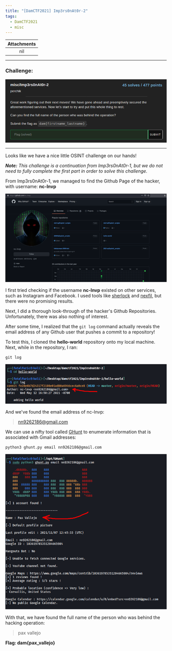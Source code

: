 ```yaml
---
title: "[DamCTF2021] Imp3rs0nAt0r-2"
tags:
  - DamCTF2021
  - misc
---
```


| Attachments |
| :---------: |
|     nil     |

---

### Challenge:

![screenshot1](../assets/images/DAM2021_Imp3rs0nAt0r-2/screenshot1.png)

---

Looks like we have a nice little OSINT challenge on our hands!

***Note:** This challenge is a continuation from Imp3rs0nAt0r-1, but we do not need to fully complete the first part in order to solve this challenge.*

From Imp3rs0nAt0r-1, we managed to find the Github Page of the hacker, with username: **nc-lnvp**

![screenshot2](../assets/images/DAM2021_Imp3rs0nAt0r-2/screenshot2.png)

I first tried checking if the username **nc-lnvp** existed on other services, such as Instagram and Facebook. I used tools like [sherlock](https://github.com/sherlock-project/sherlock) and [nexfil](https://github.com/thewhiteh4t/nexfil), but there were no promising results.

Next, I did a thorough look-through of the hacker's Github Repositories. Unfortunately, there was also nothing of interest.

After some time, I realized that the `git log` command actually reveals the email address of any Github user that pushes a commit to a repository! 

To test this, I cloned the **hello-world** repository onto my local machine. Next, while in the repository, I ran:

```
git log
```

![screenshot3](../assets/images/DAM2021_Imp3rs0nAt0r-2/screenshot3.png)

And we've found the email address of nc-lnvp:

> nn9262186@gmail.com

We can use a nifty tool called [GHunt](https://github.com/mxrch/GHunt) to enumerate information that is associated with Gmail addresses:

```
python3 ghunt.py email nn9262186@gmail.com
```

![screenshot4](../assets/images/DAM2021_Imp3rs0nAt0r-2/screenshot4.png)

With that, we have found the full name of the person who was behind the hacking operation: 

> pax vallejo

**Flag: dam{pax_vallejo}**

